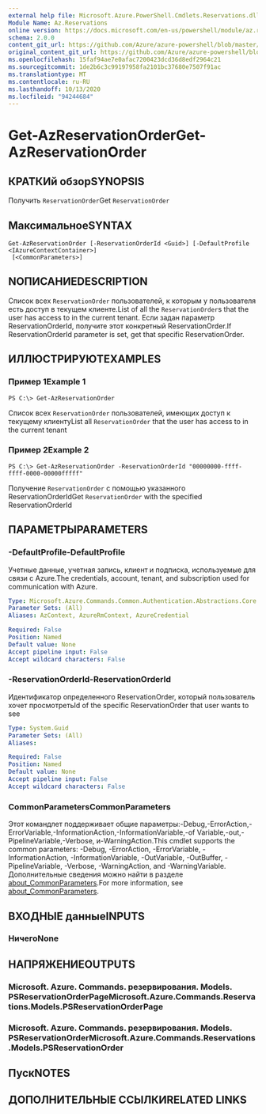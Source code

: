 ```yaml
---
external help file: Microsoft.Azure.PowerShell.Cmdlets.Reservations.dll-Help.xml
Module Name: Az.Reservations
online version: https://docs.microsoft.com/en-us/powershell/module/az.reservations/get-azreservationorder
schema: 2.0.0
content_git_url: https://github.com/Azure/azure-powershell/blob/master/src/Reservations/Reservations/help/Get-AzReservationOrder.md
original_content_git_url: https://github.com/Azure/azure-powershell/blob/master/src/Reservations/Reservations/help/Get-AzReservationOrder.md
ms.openlocfilehash: 15faf94ae7e0afac7200423dcd36d8edf2964c21
ms.sourcegitcommit: 1de2b6c3c99197958fa2101bc37680e7507f91ac
ms.translationtype: MT
ms.contentlocale: ru-RU
ms.lasthandoff: 10/13/2020
ms.locfileid: "94244684"
---
```

# <span data-ttu-id="1bf51-101">Get-AzReservationOrder</span><span class="sxs-lookup"><span data-stu-id="1bf51-101">Get-AzReservationOrder</span></span>

## <span data-ttu-id="1bf51-102">КРАТКИй обзор</span><span class="sxs-lookup"><span data-stu-id="1bf51-102">SYNOPSIS</span></span>
<span data-ttu-id="1bf51-103">Получить `ReservationOrder`</span><span class="sxs-lookup"><span data-stu-id="1bf51-103">Get `ReservationOrder`</span></span>

## <span data-ttu-id="1bf51-104">Максимальное</span><span class="sxs-lookup"><span data-stu-id="1bf51-104">SYNTAX</span></span>

```
Get-AzReservationOrder [-ReservationOrderId <Guid>] [-DefaultProfile <IAzureContextContainer>]
 [<CommonParameters>]
```

## <span data-ttu-id="1bf51-105">NОПИСАНИЕ</span><span class="sxs-lookup"><span data-stu-id="1bf51-105">DESCRIPTION</span></span>
<span data-ttu-id="1bf51-106">Список всех `ReservationOrder` пользователей, к которым у пользователя есть доступ в текущем клиенте.</span><span class="sxs-lookup"><span data-stu-id="1bf51-106">List of all the `ReservationOrder`s that the user has access to in the current tenant.</span></span> <span data-ttu-id="1bf51-107">Если задан параметр ReservationOrderId, получите этот конкретный ReservationOrder.</span><span class="sxs-lookup"><span data-stu-id="1bf51-107">If ReservationOrderId parameter is set, get that specific ReservationOrder.</span></span>

## <span data-ttu-id="1bf51-108">ИЛЛЮСТРИРУЮТ</span><span class="sxs-lookup"><span data-stu-id="1bf51-108">EXAMPLES</span></span>

### <span data-ttu-id="1bf51-109">Пример 1</span><span class="sxs-lookup"><span data-stu-id="1bf51-109">Example 1</span></span>
```
PS C:\> Get-AzReservationOrder
```

<span data-ttu-id="1bf51-110">Список всех `ReservationOrder` пользователей, имеющих доступ к текущему клиенту</span><span class="sxs-lookup"><span data-stu-id="1bf51-110">List all `ReservationOrder` that the user has access to in the current tenant</span></span>

### <span data-ttu-id="1bf51-111">Пример 2</span><span class="sxs-lookup"><span data-stu-id="1bf51-111">Example 2</span></span>
```
PS C:\> Get-AzReservationOrder -ReservationOrderId "00000000-ffff-ffff-0000-00000fffff"
```

<span data-ttu-id="1bf51-112">Получение `ReservationOrder` с помощью указанного ReservationOrderId</span><span class="sxs-lookup"><span data-stu-id="1bf51-112">Get `ReservationOrder` with the specified ReservationOrderId</span></span>

## <span data-ttu-id="1bf51-113">ПАРАМЕТРЫ</span><span class="sxs-lookup"><span data-stu-id="1bf51-113">PARAMETERS</span></span>

### <span data-ttu-id="1bf51-114">-DefaultProfile</span><span class="sxs-lookup"><span data-stu-id="1bf51-114">-DefaultProfile</span></span>
<span data-ttu-id="1bf51-115">Учетные данные, учетная запись, клиент и подписка, используемые для связи с Azure.</span><span class="sxs-lookup"><span data-stu-id="1bf51-115">The credentials, account, tenant, and subscription used for communication with Azure.</span></span>

```yaml
Type: Microsoft.Azure.Commands.Common.Authentication.Abstractions.Core.IAzureContextContainer
Parameter Sets: (All)
Aliases: AzContext, AzureRmContext, AzureCredential

Required: False
Position: Named
Default value: None
Accept pipeline input: False
Accept wildcard characters: False
```

### <span data-ttu-id="1bf51-116">-ReservationOrderId</span><span class="sxs-lookup"><span data-stu-id="1bf51-116">-ReservationOrderId</span></span>
<span data-ttu-id="1bf51-117">Идентификатор определенного ReservationOrder, который пользователь хочет просмотреть</span><span class="sxs-lookup"><span data-stu-id="1bf51-117">Id of the specific ReservationOrder that user wants to see</span></span>

```yaml
Type: System.Guid
Parameter Sets: (All)
Aliases:

Required: False
Position: Named
Default value: None
Accept pipeline input: False
Accept wildcard characters: False
```

### <span data-ttu-id="1bf51-118">CommonParameters</span><span class="sxs-lookup"><span data-stu-id="1bf51-118">CommonParameters</span></span>
<span data-ttu-id="1bf51-119">Этот командлет поддерживает общие параметры:-Debug,-ErrorAction,-ErrorVariable,-InformationAction,-InformationVariable,-of Variable,-out,-PipelineVariable,-Verbose, и-WarningAction.</span><span class="sxs-lookup"><span data-stu-id="1bf51-119">This cmdlet supports the common parameters: -Debug, -ErrorAction, -ErrorVariable, -InformationAction, -InformationVariable, -OutVariable, -OutBuffer, -PipelineVariable, -Verbose, -WarningAction, and -WarningVariable.</span></span> <span data-ttu-id="1bf51-120">Дополнительные сведения можно найти в разделе [about_CommonParameters](http://go.microsoft.com/fwlink/?LinkID=113216).</span><span class="sxs-lookup"><span data-stu-id="1bf51-120">For more information, see [about_CommonParameters](http://go.microsoft.com/fwlink/?LinkID=113216).</span></span>

## <span data-ttu-id="1bf51-121">ВХОДНЫЕ данные</span><span class="sxs-lookup"><span data-stu-id="1bf51-121">INPUTS</span></span>

### <span data-ttu-id="1bf51-122">Ничего</span><span class="sxs-lookup"><span data-stu-id="1bf51-122">None</span></span>

## <span data-ttu-id="1bf51-123">НАПРЯЖЕНИЕ</span><span class="sxs-lookup"><span data-stu-id="1bf51-123">OUTPUTS</span></span>

### <span data-ttu-id="1bf51-124">Microsoft. Azure. Commands. резервирования. Models. PSReservationOrderPage</span><span class="sxs-lookup"><span data-stu-id="1bf51-124">Microsoft.Azure.Commands.Reservations.Models.PSReservationOrderPage</span></span>

### <span data-ttu-id="1bf51-125">Microsoft. Azure. Commands. резервирования. Models. PSReservationOrder</span><span class="sxs-lookup"><span data-stu-id="1bf51-125">Microsoft.Azure.Commands.Reservations.Models.PSReservationOrder</span></span>

## <span data-ttu-id="1bf51-126">Пуск</span><span class="sxs-lookup"><span data-stu-id="1bf51-126">NOTES</span></span>

## <span data-ttu-id="1bf51-127">ДОПОЛНИТЕЛЬНЫЕ ССЫЛКИ</span><span class="sxs-lookup"><span data-stu-id="1bf51-127">RELATED LINKS</span></span>
